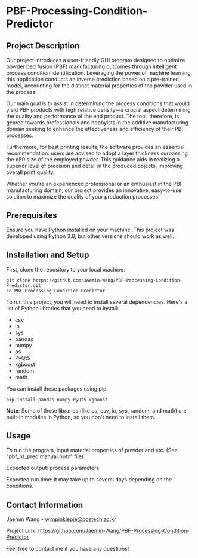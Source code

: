 # PBF-Processing-Condition-Predictor
## Project Description

Our project introduces a user-friendly GUI program designed to optimize powder bed fusion (PBF) manufacturing outcomes through intelligent process condition identification. Leveraging the power of machine learning, this application conducts an inverse prediction based on a pre-trained model, accounting for the distinct material properties of the powder used in the process.

Our main goal is to assist in determining the process conditions that would yield PBF products with high relative density—a crucial aspect determining the quality and performance of the end product. The tool, therefore, is geared towards professionals and hobbyists in the additive manufacturing domain seeking to enhance the effectiveness and efficiency of their PBF processes.

Furthermore, for best printing results, the software provides an essential recommendation: users are advised to adopt a layer thickness surpassing the d50 size of the employed powder. This guidance aids in realizing a superior level of precision and detail in the produced objects, improving overall print quality.

Whether you're an experienced professional or an enthusiast in the PBF manufacturing domain, our project provides an innovative, easy-to-use solution to maximize the quality of your production processes.

## Prerequisites

Ensure you have Python installed on your machine. This project was developed using Python 3.8, but other versions should work as well. 

## Installation and Setup

First, clone the repository to your local machine:

```
git clone https://github.com/Jaemin-Wang/PBF-Processing-Condition-Predictor.git
cd PBF-Processing-Condition-Predictor
```

To run this project, you will need to install several dependencies. Here's a list of Python libraries that you need to install:

- csv
- io
- sys
- pandas
- numpy
- os
- PyQt5
- xgboost
- random
- math

You can install these packages using pip:

```
pip install pandas numpy PyQt5 xgboost
```

**Note**: Some of these libraries (like os, csv, io, sys, random, and math) are built-in modules in Python, so you don't need to install them.

## Usage 

To run the program, input material properties of powder and etc. (See "pbf_rd_pred manual.pptx" file)

Expected output: process parameters

Expected run time: it may take up to several days depending on the conditions.

## Contact Information 

Jaemin Wang - wjmpinkiepie@postech.ac.kr

Project Link: https://github.com/Jaemin-Wang/PBF-Processing-Condition-Predictor

Feel free to contact me if you have any questions!

